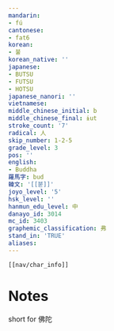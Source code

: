 ```yaml
---
mandarin:
- fú
cantonese:
- fat6
korean:
- 불
korean_native: ''
japanese:
- BUTSU
- FUTSU
- HOTSU
japanese_nanori: ''
vietnamese:
middle_chinese_initial: b
middle_chinese_final: ɨut
stroke_count: '7'
radical: 人
skip_number: 1-2-5
grade_level: 3
pos: ''
english:
- Buddha
羅馬字: bud
韓文: '[[붇]]'
joyo_level: '5'
hsk_level: ''
hanmun_edu_level: 中
danayo_id: 3014
mc_id: 3403
graphemic_classification: 弗
stand_in: 'TRUE'
aliases:
---
```

```meta-bind-embed
[[nav/char_info]]
```

# Notes
short for 佛陀
